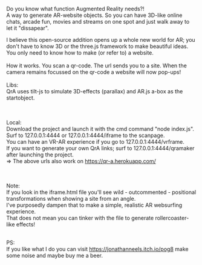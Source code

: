 Do you know what function Augmented Reality needs?! <br>
A way to generate AR-website objects. So you can have 3D-like online chats, arcade fun, movies and streams on one spot and just walk away to let it "dissapear". 

I believe this open-source addition opens up a whole new world for AR; you don't have to know 3D or the three.js framework to make beautiful ideas. <br>You only need to know how to make (or refer to) a website.
<br><br>
How it works. 
You scan a qr-code. The url sends you to a site. When the camera remains focussed on the qr-code a website will now pop-ups! 
<br><br>
Libs:<br>
QrA uses tilt-js to simulate 3D-effects (parallax) and AR.js a-box as the startobject. 

<br><br>
Local:<br>
Download the project and launch it with the cmd command "node index.js".<br>
Surf to 127.0.0.1:4444 or 127.0.0.1:4444/iframe to the scanpage. <br>
You can have an VR-AR experience if you go to 127.0.0.1:4444/vrframe.<br>
If you want to generate your own QrA links; surf to 127.0.0.1:4444/qramaker after launching the project. <br>
=> The above urls also work on https://qr-a.herokuapp.com/ 

<br><br>
Note:<br>
If you look in the iframe.html file you'll see wild - outcommented - positional transformations when showing a site from an angle. <br>I've purposedly dampen that to make a simple, realistic AR websurfing experience. <br>
That does not mean you can tinker with the file to generate rollercoaster-like effects! 
<br><br>



PS:<br>
If you like what I do you can visit https://jonathanneels.itch.io/pog8 make some noise and maybe buy me a beer.
